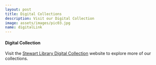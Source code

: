 ```yaml
---
layout: post
title: Digital Collections
description: Visit our Digital Collection
image: assets/images/pic03.jpg
name: digitalLink
---
```


<!-- <meta http-equiv="refresh" content="0; URL='http://dc.weber.edu'" />

<script type="text/javascript">
location.replace("http://dc.weber.edu");
</script> -->

<h4>Digital Collection</h4>

<p>Visit the <a href="https://dc.weber.edu/collection-list">Stewart Library Digital Collection</a> website to explore more of our collections.</p>